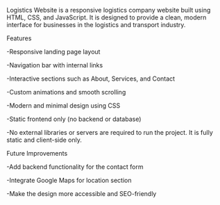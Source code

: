 Logistics Website is a responsive logistics company website built using HTML, CSS, and JavaScript. It is designed to provide a clean, modern interface for businesses in the logistics and transport industry.

Features

-Responsive landing page layout

-Navigation bar with internal links

-Interactive sections such as About, Services, and Contact

-Custom animations and smooth scrolling

-Modern and minimal design using CSS

-Static frontend only (no backend or database)

-No external libraries or servers are required to run the project. It is fully static and client-side only.

Future Improvements

-Add backend functionality for the contact form

-Integrate Google Maps for location section

-Make the design more accessible and SEO-friendly
